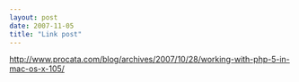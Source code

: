```yaml
---
layout: post
date: 2007-11-05
title: "Link post"
---
```

<http://www.procata.com/blog/archives/2007/10/28/working-with-php-5-in-mac-os-x-105/>

